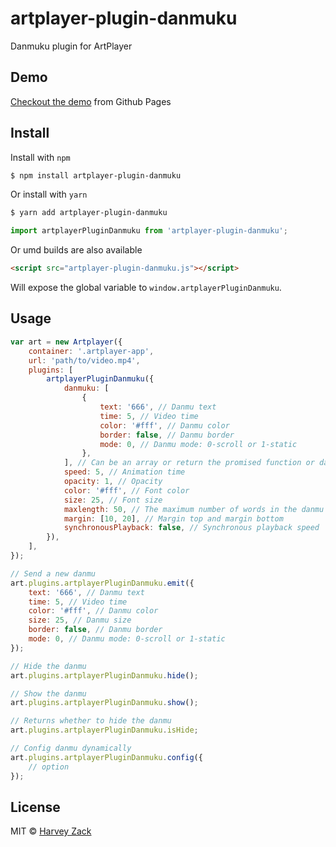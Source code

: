 # artplayer-plugin-danmuku

Danmuku plugin for ArtPlayer

## Demo

[Checkout the demo](https://artplayer.org/?libs=.%2Funcompiled%2Fartplayer-plugin-danmuku.js&example=danmuku) from Github Pages

## Install

Install with `npm`

```bash
$ npm install artplayer-plugin-danmuku
```

Or install with `yarn`

```bash
$ yarn add artplayer-plugin-danmuku
```

```js
import artplayerPluginDanmuku from 'artplayer-plugin-danmuku';
```

Or umd builds are also available

```html
<script src="artplayer-plugin-danmuku.js"></script>
```

Will expose the global variable to `window.artplayerPluginDanmuku`.

## Usage

```js
var art = new Artplayer({
    container: '.artplayer-app',
    url: 'path/to/video.mp4',
    plugins: [
        artplayerPluginDanmuku({
            danmuku: [
                {
                    text: '666', // Danmu text
                    time: 5, // Video time
                    color: '#fff', // Danmu color
                    border: false, // Danmu border
                    mode: 0, // Danmu mode: 0-scroll or 1-static
                },
            ], // Can be an array or return the promised function or danmuku xml url
            speed: 5, // Animation time
            opacity: 1, // Opacity
            color: '#fff', // Font color
            size: 25, // Font size
            maxlength: 50, // The maximum number of words in the danmu
            margin: [10, 20], // Margin top and margin bottom
            synchronousPlayback: false, // Synchronous playback speed
        }),
    ],
});

// Send a new danmu
art.plugins.artplayerPluginDanmuku.emit({
    text: '666', // Danmu text
    time: 5, // Video time
    color: '#fff', // Danmu color
    size: 25, // Danmu size
    border: false, // Danmu border
    mode: 0, // Danmu mode: 0-scroll or 1-static
});

// Hide the danmu
art.plugins.artplayerPluginDanmuku.hide();

// Show the danmu
art.plugins.artplayerPluginDanmuku.show();

// Returns whether to hide the danmu
art.plugins.artplayerPluginDanmuku.isHide;

// Config danmu dynamically
art.plugins.artplayerPluginDanmuku.config({
    // option
});
```

## License

MIT © [Harvey Zack](https://sleepy.im/)
